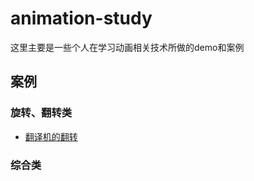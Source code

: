 # animation-study
这里主要是一些个人在学习动画相关技术所做的demo和案例



## 案例

### 旋转、翻转类

- [翻译机的翻转](./cases/rotate-trans-machine)


### 综合类